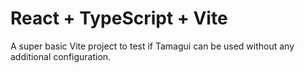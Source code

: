 # React + TypeScript + Vite

A super basic Vite project to test if Tamagui can be used without any additional configuration.
